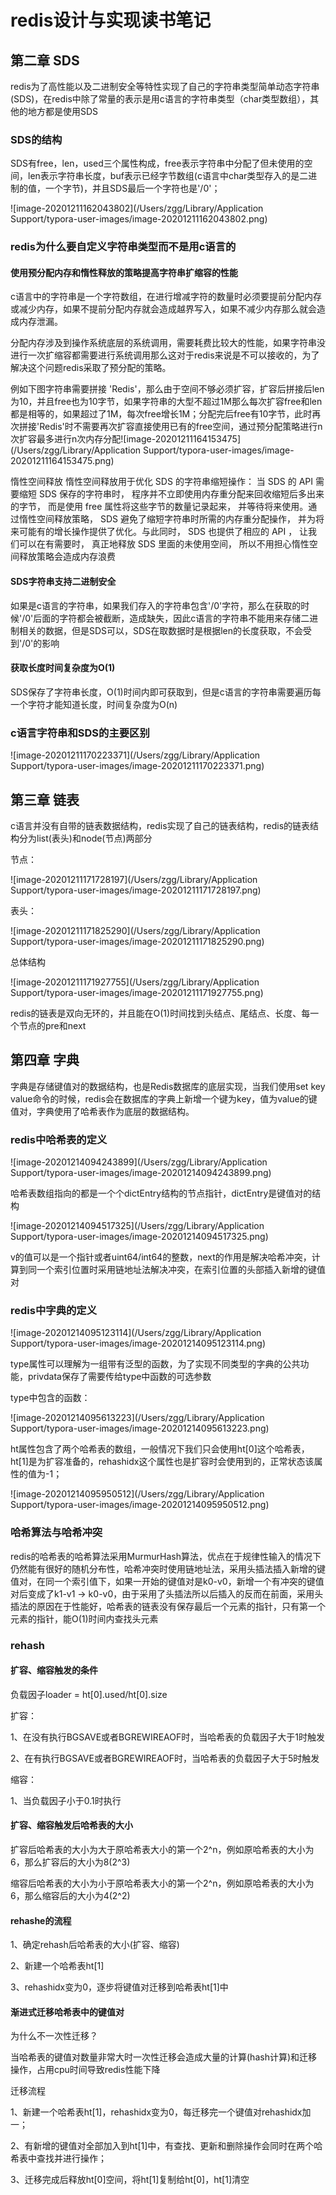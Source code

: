 # redis设计与实现读书笔记

## 第二章 SDS

redis为了高性能以及二进制安全等特性实现了自己的字符串类型简单动态字符串(SDS)，在redis中除了常量的表示是用c语言的字符串类型（char类型数组），其他的地方都是使用SDS

### SDS的结构

SDS有free，len，used三个属性构成，free表示字符串中分配了但未使用的空间，len表示字符串长度，buf表示已经字节数组(c语言中char类型存入的是二进制的值，一个字节)，并且SDS最后一个字符也是'/0'；

![image-20201211162043802](/Users/zgg/Library/Application Support/typora-user-images/image-20201211162043802.png)



### redis为什么要自定义字符串类型而不是用c语言的

#### 使用预分配内存和惰性释放的策略提高字符串扩缩容的性能

c语言中的字符串是一个字符数组，在进行增减字符的数量时必须要提前分配内存或减少内存，如果不提前分配内存就会造成越界写入，如果不减少内存那么就会造成内存泄漏。

分配内存涉及到操作系统底层的系统调用，需要耗费比较大的性能，如果字符串没进行一次扩缩容都需要进行系统调用那么这对于redis来说是不可以接收的，为了解决这个问题redis采取了预分配的策略。

例如下图字符串需要拼接 'Redis'，那么由于空间不够必须扩容，扩容后拼接后len为10，并且free也为10字节，如果字符串的大型不超过1M那么每次扩容free和len都是相等的，如果超过了1M，每次free增长1M；分配完后free有10字节，此时再次拼接'Redis'时不需要再次扩容直接使用已有的free空间，通过预分配策略进行n次扩容最多进行n次内存分配![image-20201211164153475](/Users/zgg/Library/Application Support/typora-user-images/image-20201211164153475.png)



惰性空间释放
 惰性空间释放用于优化 SDS 的字符串缩短操作： 当 SDS 的 API 需要缩短 SDS 保存的字符串时， 程序并不立即使用内存重分配来回收缩短后多出来的字节， 而是使用 free 属性将这些字节的数量记录起来， 并等待将来使用。通过惰性空间释放策略， SDS 避免了缩短字符串时所需的内存重分配操作， 并为将来可能有的增长操作提供了优化。与此同时， SDS 也提供了相应的 API ， 让我们可以在有需要时， 真正地释放 SDS 里面的未使用空间， 所以不用担心惰性空间释放策略会造成内存浪费

#### SDS字符串支持二进制安全

如果是c语言的字符串，如果我们存入的字符串包含'/0'字符，那么在获取的时候'/0'后面的字符都会被截断，造成缺失，因此c语言的字符串不能用来存储二进制相关的数据，但是SDS可以，SDS在取数据时是根据len的长度获取，不会受到'/0'的影响

#### 获取长度时间复杂度为O(1)

SDS保存了字符串长度，O(1)时间内即可获取到，但是c语言的字符串需要遍历每一个字符才能知道长度，时间复杂度为O(n)

### c语言字符串和SDS的主要区别

![image-20201211170223371](/Users/zgg/Library/Application Support/typora-user-images/image-20201211170223371.png)

## 第三章 链表

c语言并没有自带的链表数据结构，redis实现了自己的链表结构，redis的链表结构分为list(表头)和node(节点)两部分

节点：

![image-20201211171728197](/Users/zgg/Library/Application Support/typora-user-images/image-20201211171728197.png)

表头：

![image-20201211171825290](/Users/zgg/Library/Application Support/typora-user-images/image-20201211171825290.png)

总体结构

![image-20201211171927755](/Users/zgg/Library/Application Support/typora-user-images/image-20201211171927755.png)

redis的链表是双向无环的，并且能在O(1)时间找到头结点、尾结点、长度、每一个节点的pre和next

## 第四章 字典

字典是存储键值对的数据结构，也是Redis数据库的底层实现，当我们使用set key value命令的时候，redis会在数据库的字典上新增一个键为key，值为value的键值对，字典使用了哈希表作为底层的数据结构。

### redis中哈希表的定义

![image-20201214094243899](/Users/zgg/Library/Application Support/typora-user-images/image-20201214094243899.png)

哈希表数组指向的都是一个个dictEntry结构的节点指针，dictEntry是键值对的结构

![image-20201214094517325](/Users/zgg/Library/Application Support/typora-user-images/image-20201214094517325.png)

v的值可以是一个指针或者uint64/int64的整数，next的作用是解决哈希冲突，计算到同一个索引位置时采用链地址法解决冲突，在索引位置的头部插入新增的键值对



### redis中字典的定义

![image-20201214095123114](/Users/zgg/Library/Application Support/typora-user-images/image-20201214095123114.png)

type属性可以理解为一组带有泛型的函数，为了实现不同类型的字典的公共功能，privdata保存了需要传给type中函数的可选参数

type中包含的函数：

![image-20201214095613223](/Users/zgg/Library/Application Support/typora-user-images/image-20201214095613223.png)

ht属性包含了两个哈希表的数组，一般情况下我们只会使用ht[0]这个哈希表，ht[1]是为扩容准备的，rehashidx这个属性也是扩容时会使用到的，正常状态该属性的值为-1；

![image-20201214095950512](/Users/zgg/Library/Application Support/typora-user-images/image-20201214095950512.png)

### 哈希算法与哈希冲突

redis的哈希表的哈希算法采用MurmurHash算法，优点在于规律性输入的情况下仍然能有很好的随机分布性，哈希冲突时使用链地址法，采用头插法插入新增的键值对，在同一个索引值下，如果一开始的键值对是k0-v0，新增一个有冲突的键值对后变成了k1-v1 -> k0-v0，由于采用了头插法所以后插入的反而在前面，采用头插法的原因在于性能好，哈希表的链表没有保存最后一个元素的指针，只有第一个元素的指针，能O(1)时间内查找头元素

### rehash

#### 扩容、缩容触发的条件

负载因子loader = ht[0].used/ht[0].size

扩容：

1、在没有执行BGSAVE或者BGREWIREAOF时，当哈希表的负载因子大于1时触发

2、在有执行BGSAVE或者BGREWIREAOF时，当哈希表的负载因子大于5时触发

缩容：

1、当负载因子小于0.1时执行

#### 扩容、缩容触发后哈希表的大小

扩容后哈希表的大小为大于原哈希表大小的第一个2^n，例如原哈希表的大小为6，那么扩容后的大小为8(2^3)

缩容后哈希表的大小为小于原哈希表大小的第一个2^n，例如原哈希表的大小为6，那么缩容后的大小为4(2^2)

#### rehashe的流程

1、确定rehash后哈希表的大小(扩容、缩容)

2、新建一个哈希表ht[1]

3、rehashidx变为0，逐步将键值对迁移到哈希表ht[1]中

#### 渐进式迁移哈希表中的键值对

为什么不一次性迁移？

当哈希表的键值对数量非常大时一次性迁移会造成大量的计算(hash计算)和迁移操作，占用cpu时间导致redis性能下降

迁移流程

1、新建一个哈希表ht[1]，rehashidx变为0，每迁移完一个键值对rehashidx加一；

2、有新增的键值对全部加入到ht[1]中，有查找、更新和删除操作会同时在两个哈希表中查找并进行操作；

3、迁移完成后释放ht[0]空间，将ht[1]复制给ht[0]，ht[1]清空